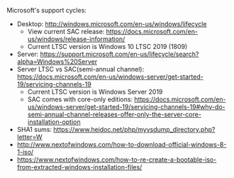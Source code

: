 Microsoft's support cycles:
* Desktop: http://windows.microsoft.com/en-us/windows/lifecycle
    * View current SAC release: https://docs.microsoft.com/en-us/windows/release-information/
    * Current LTSC version is Windows 10 LTSC 2019 (1809)
* Server: https://support.microsoft.com/en-us/lifecycle/search?alpha=Windows%20Server
* Server LTSC vs SAC(semi-annual channel): https://docs.microsoft.com/en-us/windows-server/get-started-19/servicing-channels-19
    * Current LTSC version is Windows Server 2019
    * SAC comes with core-only editions: https://docs.microsoft.com/en-us/windows-server/get-started-19/servicing-channels-19#why-do-semi-annual-channel-releases-offer-only-the-server-core-installation-option
* SHA1 sums: https://www.heidoc.net/php/myvsdump_directory.php?letter=W
* http://www.nextofwindows.com/how-to-download-official-windows-8-1-iso/
* https://www.nextofwindows.com/how-to-re-create-a-bootable-iso-from-extracted-windows-installation-files/
